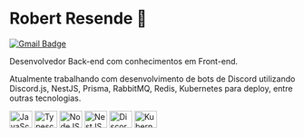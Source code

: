 # Robert Resende 🎉 

[![Gmail Badge](https://img.shields.io/badge/-Gmail-ff0000?style=flat-square&logo=Gmail&logoColor=white&link=mailto:robertmoraes1112@gmail.com)](mailto:robertmoraes1112@gmail.com)

Desenvolvedor Back-end com conhecimentos em Front-end.

Atualmente trabalhando com desenvolvimento de bots de Discord utilizando Discord.js, NestJS, Prisma, RabbitMQ, Redis, Kubernetes para deploy, entre outras tecnologias.

<div style="display: inline_block">
  <img align="center" alt="JavaScript" height="30" width="40" src="https://cdn.jsdelivr.net/gh/devicons/devicon/icons/javascript/javascript-original.svg" />
  <img align="center" alt="Typescript" height="30" width="40" src="https://cdn.jsdelivr.net/gh/devicons/devicon/icons/typescript/typescript-original.svg" />
  <img align="center" alt="NodeJS" height="30" width="40" src="https://cdn.jsdelivr.net/gh/devicons/devicon/icons/nodejs/nodejs-original.svg" />
  <img align="center" alt="NestJS" height="30" width="40" src="https://cdn.jsdelivr.net/gh/devicons/devicon/icons/nestjs/nestjs-plain.svg" />
  <img align="center" alt="DiscordJS" height="30" width="40" src="https://cdn.jsdelivr.net/gh/devicons/devicon/icons/discordjs/discordjs-original.svg" />
  <img align="center" alt="Kubernetes" height="30" width="40" src="https://cdn.jsdelivr.net/gh/devicons/devicon/icons/kubernetes/kubernetes-plain.svg" />
</div>



